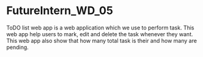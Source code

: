 # FutureIntern_WD_05
ToDO list web app is a web application which we use to perform task. This web app help users to mark, edit and delete the task whenever they want. This web app also show that how many total task is their and how many are pending. 
